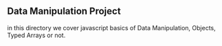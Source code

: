 ## Data Manipulation Project

in this directory we cover javascript basics of Data Manipulation, Objects, Typed Arrays or not. 